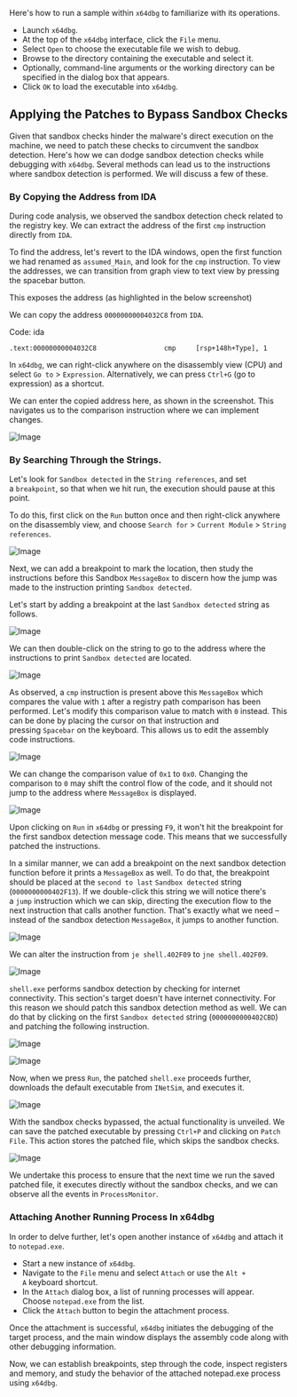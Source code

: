 
Here's how to run a sample within `x64dbg` to familiarize with its operations.
- Launch `x64dbg`.
- At the top of the `x64dbg` interface, click the `File` menu.
- Select `Open` to choose the executable file we wish to debug.
- Browse to the directory containing the executable and select it.
- Optionally, command-line arguments or the working directory can be specified in the dialog box that appears.
- Click `OK` to load the executable into `x64dbg`.

## Applying the Patches to Bypass Sandbox Checks

Given that sandbox checks hinder the malware's direct execution on the machine, we need to patch these checks to circumvent the sandbox detection. Here's how we can dodge sandbox detection checks while debugging with `x64dbg`. Several methods can lead us to the instructions where sandbox detection is performed. We will discuss a few of these.

### By Copying the Address from IDA

During code analysis, we observed the sandbox detection check related to the registry key. We can extract the address of the first `cmp` instruction directly from `IDA`.

To find the address, let's revert to the IDA windows, open the first function we had renamed as `assumed_Main`, and look for the `cmp` instruction. To view the addresses, we can transition from graph view to text view by pressing the spacebar button.

This exposes the address (as highlighted in the below screenshot)

We can copy the address `00000000004032C8` from `IDA`.

Code: ida

```ida
.text:00000000004032C8                 cmp     [rsp+148h+Type], 1
```

In `x64dbg`, we can right-click anywhere on the disassembly view (CPU) and select `Go to` > `Expression`. Alternatively, we can press `Ctrl+G` (go to expression) as a shortcut.

We can enter the copied address here, as shown in the screenshot. This navigates us to the comparison instruction where we can implement changes.

![Image](https://academy.hackthebox.com/storage/modules/227/ida_027_addresscp.png)

### By Searching Through the Strings.

Let's look for `Sandbox detected` in the `String references`, and set a `breakpoint`, so that when we hit run, the execution should pause at this point.

To do this, first click on the `Run` button once and then right-click anywhere on the disassembly view, and choose `Search for` > `Current Module` > `String references`.

![Image](https://academy.hackthebox.com/storage/modules/227/x64dbg_002_strings_.png)

Next, we can add a breakpoint to mark the location, then study the instructions before this Sandbox `MessageBox` to discern how the jump was made to the instruction printing `Sandbox detected`.

Let's start by adding a breakpoint at the last `Sandbox detected` string as follows.

![Image](https://academy.hackthebox.com/storage/modules/227/x64dbg_002_strings__.png)

We can then double-click on the string to go to the address where the instructions to print `Sandbox detected` are located.

![Image](https://academy.hackthebox.com/storage/modules/227/x64dbg_003_cmp.png)

As observed, a `cmp` instruction is present above this `MessageBox` which compares the value with `1` after a registry path comparison has been performed. Let's modify this comparison value to match with `0` instead. This can be done by placing the cursor on that instruction and pressing `Spacebar` on the keyboard. This allows us to edit the assembly code instructions.

![Image](https://academy.hackthebox.com/storage/modules/227/x64dbg_004_assemble_patch1.png)

We can change the comparison value of `0x1` to `0x0`. Changing the comparison to `0` may shift the control flow of the code, and it should not jump to the address where `MessageBox` is displayed.

![Image](https://academy.hackthebox.com/storage/modules/227/x64dbg_004_patch1.png)

Upon clicking on `Run` in `x64dbg` or pressing `F9`, it won't hit the breakpoint for the first sandbox detection message code. This means that we successfully patched the instructions.

In a similar manner, we can add a breakpoint on the next sandbox detection function before it prints a `MessageBox` as well. To do that, the breakpoint should be placed at the `second to last` `Sandbox detected` string (`0000000000402F13`). If we double-click this string we will notice there's a `jump` instruction which we can skip, directing the execution flow to the next instruction that calls another function. That's exactly what we need – instead of the sandbox detection `MessageBox`, it jumps to another function.

![Image](https://academy.hackthebox.com/storage/modules/227/x64dbg_005_patch2.png)

We can alter the instruction from `je shell.402F09` to `jne shell.402F09`.

![Image](https://academy.hackthebox.com/storage/modules/227/x64dbg_006_jne.png)

`shell.exe` performs sandbox detection by checking for internet connectivity. This section's target doesn't have internet connectivity. For this reason we should patch this sandbox detection method as well. We can do that by clicking on the first `Sandbox detected` string (`0000000000402CBD`) and patching the following instruction.

![Image](https://academy.hackthebox.com/storage/modules/227/patch3.png)

![Image](https://academy.hackthebox.com/storage/modules/227/patch3_.png)

Now, when we press `Run`, the patched `shell.exe` proceeds further, downloads the default executable from `INetSim`, and executes it.

![Image](https://academy.hackthebox.com/storage/modules/227/both_messagebox.png)

With the sandbox checks bypassed, the actual functionality is unveiled. We can save the patched executable by pressing `Ctrl+P` and clicking on `Patch File`. This action stores the patched file, which skips the sandbox checks.

![Image](https://academy.hackthebox.com/storage/modules/227/patch3__.png)

We undertake this process to ensure that the next time we run the saved patched file, it executes directly without the sandbox checks, and we can observe all the events in `ProcessMonitor`.

### Attaching Another Running Process In x64dbg

In order to delve further, let's open another instance of `x64dbg` and attach it to `notepad.exe`.

- Start a new instance of `x64dbg`.
- Navigate to the `File` menu and select `Attach` or use the `Alt + A` keyboard shortcut.
- In the `Attach` dialog box, a list of running processes will appear. Choose `notepad.exe` from the list.
- Click the `Attach` button to begin the attachment process.

Once the attachment is successful, `x64dbg` initiates the debugging of the target process, and the main window displays the assembly code along with other debugging information.

Now, we can establish breakpoints, step through the code, inspect registers and memory, and study the behavior of the attached notepad.exe process using `x64dbg`.